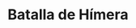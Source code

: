 ﻿---
title: "Batalla de Hímera"
permalink: periodes_268.html
layout: periode
dataInici: -409
sidebar: periodes
pares:
  - 22:
    title: "Segunda guerra siciliana"
    dataInici: "(-410)"
    dataFi: "(-340)"

fills:
jocsPrincipals:
jocsEscenaris:
jocsEpoca:
  - title: "Tyrant: Battles of Carthage versus Syracuse"
    bggId: 8485
    escenari: "Second Himera"

jocsEpocaEscenaris:
---
